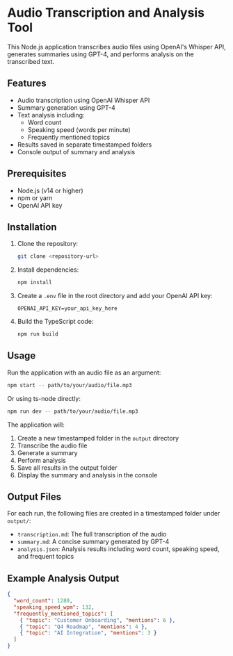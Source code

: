 # Audio Transcription and Analysis Tool

This Node.js application transcribes audio files using OpenAI's Whisper API, generates summaries using GPT-4, and performs analysis on the transcribed text.

## Features

- Audio transcription using OpenAI Whisper API
- Summary generation using GPT-4
- Text analysis including:
  - Word count
  - Speaking speed (words per minute)
  - Frequently mentioned topics
- Results saved in separate timestamped folders
- Console output of summary and analysis

## Prerequisites

- Node.js (v14 or higher)
- npm or yarn
- OpenAI API key

## Installation

1. Clone the repository:
   ```bash
   git clone <repository-url>
   ```

2. Install dependencies:
   ```bash
   npm install
   ```

3. Create a `.env` file in the root directory and add your OpenAI API key:
   ```
   OPENAI_API_KEY=your_api_key_here
   ```

4. Build the TypeScript code:
   ```bash
   npm run build
   ```

## Usage

Run the application with an audio file as an argument:

```bash
npm start -- path/to/your/audio/file.mp3
```

Or using ts-node directly:

```bash
npm run dev -- path/to/your/audio/file.mp3
```

The application will:
1. Create a new timestamped folder in the `output` directory
2. Transcribe the audio file
3. Generate a summary
4. Perform analysis
5. Save all results in the output folder
6. Display the summary and analysis in the console

## Output Files

For each run, the following files are created in a timestamped folder under `output/`:
- `transcription.md`: The full transcription of the audio
- `summary.md`: A concise summary generated by GPT-4
- `analysis.json`: Analysis results including word count, speaking speed, and frequent topics

## Example Analysis Output

```json
{
  "word_count": 1280,
  "speaking_speed_wpm": 132,
  "frequently_mentioned_topics": [
    { "topic": "Customer Onboarding", "mentions": 6 },
    { "topic": "Q4 Roadmap", "mentions": 4 },
    { "topic": "AI Integration", "mentions": 3 }
  ]
}
``` 